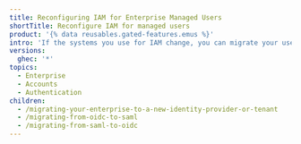 ```yaml
---
title: Reconfiguring IAM for Enterprise Managed Users
shortTitle: Reconfigure IAM for managed users
product: '{% data reusables.gated-features.emus %}'
intro: 'If the systems you use for IAM change, you can migrate your users to the new configuration by reconfiguring your managed enterprise on {% data variables.product.prodname_dotcom_the_website %}.'
versions:
  ghec: '*'
topics:
  - Enterprise
  - Accounts
  - Authentication
children:
  - /migrating-your-enterprise-to-a-new-identity-provider-or-tenant
  - /migrating-from-oidc-to-saml
  - /migrating-from-saml-to-oidc
---
```


